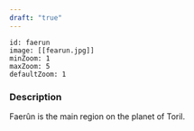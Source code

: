```yaml
---
draft: "true"
---
```


```leaflet
id: faerun
image: [[fearun.jpg]]
minZoom: 1
maxZoom: 5
defaultZoom: 1
```

### Description
Faerûn is the main region on the planet of Toril.